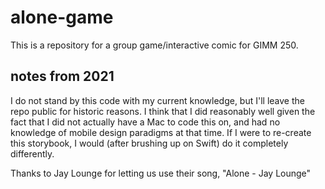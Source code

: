 # alone-game
This is a repository for a group game/interactive comic for GIMM 250.

## notes from 2021
I do not stand by this code with my current knowledge, but I'll leave the repo public for historic reasons. I think that I did reasonably well given the fact that I did not actually have a Mac to code this on, and had no knowledge of mobile design paradigms at that time. If I were to re-create this storybook, I would (after brushing up on Swift) do it completely differently.


Thanks to Jay Lounge for letting us use their song, "Alone - Jay Lounge"
